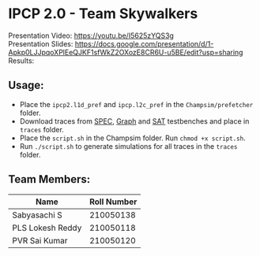 # IPCP 2.0 - Team Skywalkers

Presentation Video: https://youtu.be/I5625zYQS3g<br>
Presentation Slides: https://docs.google.com/presentation/d/1-Apkp0LJJpqoXPlEeQJKF1sfWkZ2OXozE8CR6U-u5BE/edit?usp=sharing<br>
Results: 

## Usage:
- Place the ```ipcp2.l1d_pref``` and ```ipcp.l2c_pref``` in the ```Champsim/prefetcher``` folder.
- Download traces from [SPEC](), [Graph]() and [SAT]() testbenches and place in ```traces``` folder.
- Place the ```script.sh``` in the Champsim folder. Run ```chmod +x script.sh```.
- Run ```./script.sh``` to generate simulations for all traces in the ```traces``` folder.


## Team Members:
| Name    | Roll Number |
| -------- | ------- |
| Sabyasachi S  | 210050138    |
| PLS Lokesh Reddy | 210050118     |
| PVR Sai Kumar    | 210050120    |
